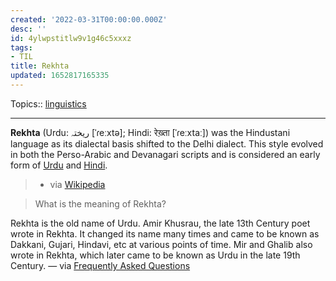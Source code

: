 ```yaml
---
created: '2022-03-31T00:00:00.000Z'
desc: ''
id: 4ylwpstitlw9v1g46c5xxxz
tags:
- TIL
title: Rekhta
updated: 1652817165335
---
```

   
Topics::  [linguistics](../topics/linguistics.md)   
   
   
---   
   
**Rekhta** (Urdu: ریختہ [ˈɾeːxtə]; Hindi: रेख़्ता [ˈɾeːxtaː]) was the Hindustani language as its dialectal basis shifted to the Delhi dialect. This style evolved in both the Perso-Arabic and Devanagari scripts and is considered an early form of [Urdu](/not_created.md) and [Hindi](/not_created.md).   
   
> - via [Wikipedia](https://en.wikipedia.org/wiki/Rekhta)   
   
> What is the meaning of Rekhta?   
   
Rekhta is the old name of Urdu. Amir Khusrau, the late 13th Century poet wrote in Rekhta. It changed its name many times and came to be known as Dakkani, Gujari, Hindavi, etc at various points of time. Mir and Ghalib also wrote in Rekhta, which later came to be known as Urdu in the late 19th Century. — via [Frequently Asked Questions](https://www.rekhta.org/CMS/FAQ)